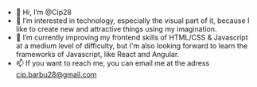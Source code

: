 - 👋 Hi, I’m @Cip28
- 👀 I’m interested in technology, especially the visual part of it, because I like to create new and attractive things using my imagination.  
- 🌱 I’m currently improving my frontend skills of HTML/CSS & Javascript at a medium level of difficulty, but I'm also looking forward to learn the frameworks of Javascript, like React and Angular. 
- 📫 If you want to reach me, you can email me at the adress cip.barbu28@gmail.com
<!---
Cip28/Cip28 is a ✨ special ✨ repository because its `README.md` (this file) appears on your GitHub profile.
You can click the Preview link to take a look at your changes.
--->
